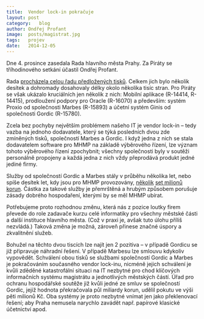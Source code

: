 ```yaml
---
title:	Vendor lock-in pokračuje
layout:	post
category:	blog
author:	Ondřej Profant
image:	posts/magistrat.jpg
tags:	projev
date:	2014-12-05
---
```


Dne 4. prosince zasedala Rada hlavního města Prahy. Za Piráty se tříhodinového setkání účastil Ondřej Profant. 

Rada [procházela celou řadu předložených tisků](http://www.praha.eu/public/1f/6f/bc/1970643_552520__38._Rada_HMP_2014_usneseni.pdf). Celkem jich bylo několik desítek a dohromady dosahovaly délky okolo několika tisíc stran. Pro Piráty se však ukázalo kruciálních jen několik z nich: Mobilní aplikace (R-14414, R-14415), prodloužení podpory pro Oracle (R-16070) a především: systém Proxio od společnosti Marbes (R-15893) a účetní systém Ginis od společnosti Gordic (R-15780). 

Zcela bez pochyby největším problémem našeho IT je vendor lock-in – tedy vazba na jednoho dodavatele, který se týká posledních dvou zde zmíněných tisků, společností Marbes a Gordic. I když jedna z nich se stala dodavatelem software pro MHMP na základě výběrového řízení, lze význam tohoto výběrového řízení zpochybnit; všechny společnosti byly v soutěži personálně propojeny a každá jedna z nich vždy přeprodává produkt jedné jediné firmy.

Služby od společností Gordic a Marbes stály v průběhu několika let, nebo spíše desítek let, kdy jsou pro MHMP provozovány, [několik](http://www.parlamentnilisty.cz/zpravy/Whistleblower-promluvil-Jde-o-800-milionu-na-magistratu-217948) [set milionů](http://www.piratskelisty.cz/clanek-318-pribeh-vzniku-korupcnich-vazeb-proxio-na-magistratu) [korun](http://praha.idnes.cz/policie-proveruje-it-projekt-magistratu-praha-fqy-/praha-zpravy.aspx?c=A140205_120453_praha-zpravy_mav). Částka za takové služby je přemrštěná a hrubým způsobem porušuje zásady dobrého hospodaření, kterými by se měl MHMP ubírat.

Potřebujeme proto rozhodnou změnu, která nás z pozice loutky firem převede do role zadavače kurzu celé informatiky pro všechny městské části a další instituce hlavního města. (Což v praxi je, avšak tuto úlohu příliš nezvládá.) Taková změna je možná, zároveň přinese značné úspory a zkvalitnění služeb.

Bohužel na těchto dvou tiscích lze najít jen 2 pozitiva – v případě Gordicu se již připravuje náhradní řešení. V případě Marbesu lze smlouvu kdykoliv vypovědět. Schválení obou tisků se službami společností Gordic a Marbes je pokračováním současného vendor lock-inu, nicméně jejich schválení je kvůli zděděné katastrofální situaci na IT nezbytné pro chod klíčových informačních systému magistrátu a jednotlivých městských částí. Úřad pro ochranu hospodářské soutěže již kvůli jedné ze smluv se společností Gordic, jejíž hodnota překračovala půl miliardy korun, udělil pokutu ve výši pěti milionů Kč. Oba systémy je proto nezbytné vnímat jen jako překlenovací řešení; aby Praha nemusela narychlo zavádět např. papírové klasické účetnictví apod. 



